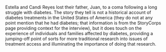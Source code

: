 Estella and Candi Reyes lost their father, Juan, to a coma following a long struggle with diabetes. The story they tell is not a historical account of diabetes treatments in the United States of America (they do not at any point mention that he had diabetes; that information is from the StoryCorps page providing context for the interview), but it does touch on the experience of individuals and families affected by diabetes, providing a jumping-off point of sorts for more traditional research into issues of treatment access and illuminating the importance of doing that research.